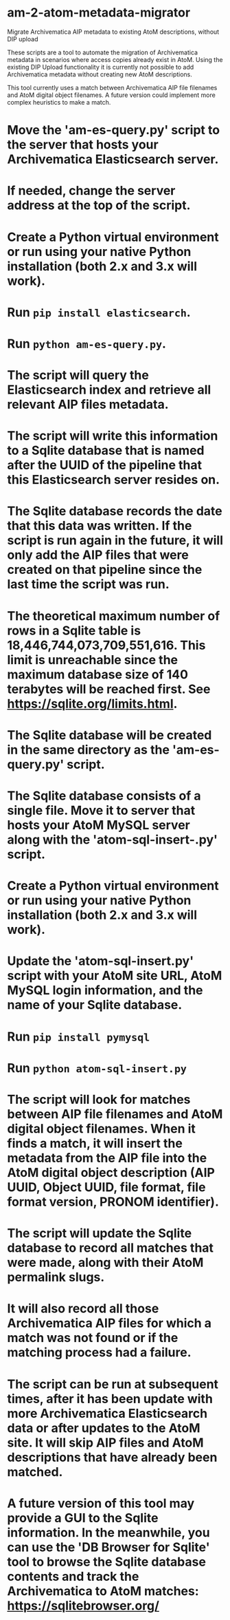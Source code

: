 # am-2-atom-metadata-migrator
Migrate Archivematica AIP metadata to existing AtoM descriptions, without DIP upload

These scripts are a tool to automate the migration of Archivematica metadata in scenarios where access copies already exist in AtoM. Using the existing DIP Upload functionality it is currently not possible to add Archivematica metadata without creating new AtoM descriptions.

This tool currently uses a match between Archivematica AIP file filenames and AtoM digital object filenames. A future version could implement more complex heuristics to make a match.

# Move the 'am-es-query.py' script to the server that hosts your Archivematica Elasticsearch server.
# If needed, change the server address at the top of the script.
# Create a Python virtual environment or run using your native Python installation (both 2.x and 3.x will work).
# Run `pip install elasticsearch`.
# Run `python am-es-query.py`.
# The script will query the Elasticsearch index and retrieve all relevant AIP files metadata.
# The script will write this information to a Sqlite database that is named after the UUID of the pipeline that this Elasticsearch server resides on.
# The Sqlite database records the date that this data was written. If the script is run again in the future, it will only add the AIP files that were created on that pipeline since the last time the script was run.
# The theoretical maximum number of rows in a Sqlite table is 18,446,744,073,709,551,616. This limit is unreachable since the maximum database size of 140 terabytes will be reached first. See https://sqlite.org/limits.html.
# The Sqlite database will be created in the same directory as the 'am-es-query.py' script.
# The Sqlite database consists of a single file. Move it to server that hosts your AtoM MySQL server along with the 'atom-sql-insert-.py' script.
# Create a Python virtual environment or run using your native Python installation (both 2.x and 3.x will work).
# Update the 'atom-sql-insert.py' script with your AtoM site URL, AtoM MySQL login information, and the name of your Sqlite database.
# Run `pip install pymysql`
# Run `python atom-sql-insert.py`
# The script will look for matches between AIP file filenames and AtoM digital object filenames. When it finds a match, it will insert the metadata from the AIP file into the AtoM digital object description (AIP UUID, Object UUID, file format, file format version, PRONOM identifier).
# The script will update the Sqlite database to record all matches that were made, along with their AtoM permalink slugs.
# It will also record all those Archivematica AIP files for which a match was not found or if the matching process had a failure.
# The script can be run at subsequent times, after it has been update with more Archivematica Elasticsearch data or after updates to the AtoM site. It will skip AIP files and AtoM descriptions that have already been matched.
# A future version of this tool may provide a GUI to the Sqlite information. In the meanwhile, you can use the 'DB Browser for Sqlite' tool to browse the Sqlite database contents and track the Archivematica to AtoM matches: https://sqlitebrowser.org/
